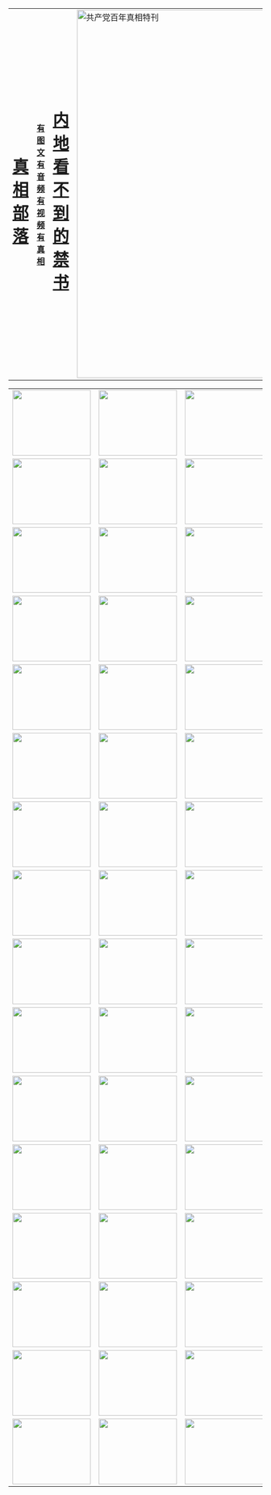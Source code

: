 <table>
<tr>

<td>
	<H1><a href="http://4.1941.i11.ungale.com/zx/">真相部落</a></H1>
</td>
<td>
	<H4><a href="http://4.1941.i11.ungale.com/zx/">有图文 有音频 有视频 有真相</a></H4>
</td>
<td>
	<H1><a href="http://4.1941.i11.ungale.com/book/"> 内地看不到的禁书</a></H1>
</td>
<td>
	<a href="http://4.1941.i11.ungale.com/zx/bngcd/"><img src="http://4.1941.i11.ungale.com/zx/bngcd/gcdbnzx.jpg" width="730"  border="0" alt="共产党百年真相特刊"></a>
</td>
</tr>
</table>


<table>
<tr>
	<td><a href="http://4.8853.61.bezopline.com/xtr/107/"><img  src ="http://4.8853.61.bezopline.com/pic/2017/02/107.jpg" width="155px" height="130px"></a></td>
	<td><a href="http://4.8853.61.bezopline.com/xtr/829/"><img src ="http://4.8853.61.bezopline.com/pic/2017/02/829.jpg" width="155px" height="130px"></a></td>
	<td><a href="http://4.8853.61.bezopline.com/xtr/69/"><img  src ="http://4.8853.61.bezopline.com/pic/2017/02/69.jpg" width="155px" height="130px"></a></td>
	<td><a href="http://4.8853.61.bezopline.com/xtr/99/"><img  src ="http://4.8853.61.bezopline.com/pic/2017/02/99.jpg" width="155px" height="130px"></a></td>
</tr>
<tr>
	<td><a href="http://4.8853.61.bezopline.com/xtr/40/"><img  src ="http://4.8853.61.bezopline.com/pic/2017/02/40.jpg" width="155px" height="130px"></a></td>
	<td><a href="http://4.8853.61.bezopline.com/xtr/20/"><img  src ="http://4.8853.61.bezopline.com/pic/2017/02/20.jpg" width="155px" height="130px"></a></td>
	<td><a href="http://4.8853.61.bezopline.com/xtr/81/"><img  src ="http://4.8853.61.bezopline.com/pic/2017/02/81.jpg" width="155px" height="130px"></a></td>
	<td><a href="http://4.8853.61.bezopline.com/xtr/2/"><img  src ="http://4.8853.61.bezopline.com/pic/2017/02/2.jpg" width="155px" height="130px"></a></td>
</tr>
<tr>
	<td><a href="http://4.8853.61.bezopline.com/xtr/86/"><img  src ="http://4.8853.61.bezopline.com/pic/2017/02/86.jpg" width="155px" height="130px"></a></td>
	<td><a href="http://4.8853.61.bezopline.com/xtr/109/"><img  src ="http://4.8853.61.bezopline.com/pic/2017/02/109.jpg" width="155px" height="130px"></a></td>
	<td><a href="http://4.8853.61.bezopline.com/xtr/1378/"><img  src ="http://4.8853.61.bezopline.com/pic/2017/02/1378.jpg" width="155px" height="130px"></a></td>
	<td><a href="http://4.8853.61.bezopline.com/xtr/57/"><img  src ="http://4.8853.61.bezopline.com/pic/2017/02/57.jpg" width="155px" height="130px"></a></td>
</tr>
<tr>
	<td><a href="http://4.8853.61.bezopline.com/xtr/1219/"><img  src ="http://4.8853.61.bezopline.com/pic/2017/02/1219.jpg" width="155px" height="130px"></a></td>
	<td><a href="http://4.8853.61.bezopline.com/xtr/1220/"><img  src ="http://4.8853.61.bezopline.com/pic/2017/02/1220.jpg" width="155px" height="130px"></a></td>
	<td><a href="http://4.8853.61.bezopline.com/xtr/1221/"><img  src ="http://4.8853.61.bezopline.com/pic/2017/02/1221.jpg" width="155px" height="130px"></a></td>
	<td><a href="http://4.8853.61.bezopline.com/xtr/51/"><img  src ="http://4.8853.61.bezopline.com/pic/2017/02/51.jpg" width="155px" height="130px"></a></td>
</tr>
<tr>
	<td><a href="http://4.8853.61.bezopline.com/xtr/1055/"><img  src ="http://4.8853.61.bezopline.com/pic/2017/02/1055.jpg" width="155px" height="130px"></a></td>
	<td><a href="http://4.8853.61.bezopline.com/xtr/611/"><img  src ="http://4.8853.61.bezopline.com/pic/2017/02/611.jpg" width="155px" height="130px"></a></td>
	<td><a href="http://4.8853.61.bezopline.com/xtr/1121/"><img  src ="http://4.8853.61.bezopline.com/pic/2017/02/1121.jpg" width="155px" height="130px"></a></td>
	<td><a href="http://4.8853.61.bezopline.com/xtr/610/"><img  src ="http://4.8853.61.bezopline.com/pic/2017/02/610.jpg" width="155px" height="130px"></a></td>
</tr>
<tr>
	<td><a href="http://4.8853.61.bezopline.com/xtr/1128/"><img  src ="http://4.8853.61.bezopline.com/pic/2017/02/1128.jpg" width="155px" height="130px"></a></td>
	<td><a href="http://4.8853.61.bezopline.com/xtr/1395/"><img  src ="http://4.8853.61.bezopline.com/pic/2017/02/1406.jpg" width="155px" height="130px"></a></td>
	<td><a href="http://4.8853.61.bezopline.com/xtr/1407/"><img  src ="http://4.8853.61.bezopline.com/pic/2017/02/1407.jpg" width="155px" height="130px"></a></td>
	<td><a href="http://4.8853.61.bezopline.com/xtr/934/"><img  src ="http://4.8853.61.bezopline.com/pic/2017/02/934.jpg" width="155px" height="130px"></a></td>
</tr>
<tr>
	<td><a href="http://4.8853.61.bezopline.com/xtr/641/"><img  src ="http://4.8853.61.bezopline.com/pic/2017/02/641.jpg" width="155px" height="130px"></a></td>
	<td><a href="http://4.8853.61.bezopline.com/xtr/949/"><img  src ="http://4.8853.61.bezopline.com/pic/2017/02/949.jpg" width="155px" height="130px"></a></td>
	<td><a href="http://4.8853.61.bezopline.com/xtr/112/"><img  src ="http://4.8853.61.bezopline.com/pic/2017/02/112.jpg" width="155px" height="130px"></a></td>
	<td><a href="http://4.8853.61.bezopline.com/xtr/812/"><img  src ="http://4.8853.61.bezopline.com/pic/2017/02/812.jpg" width="155px" height="130px"></a></td>
</tr>
<tr>
	<td><a href="http://4.8853.61.bezopline.com/xtr/103/"><img  src ="http://4.8853.61.bezopline.com/pic/2017/02/103.jpg" width="155px" height="130px"></a></td>
	<td><a href="http://4.8853.61.bezopline.com/xtr/3/"><img  src ="http://4.8853.61.bezopline.com/pic/2017/02/3.jpg" width="155px" height="130px"></a></td>
	<td><A href="http://4.8853.61.bezopline.com/mp4/zx/2015/11/Lkmtt.mp4" target="_blank" title="莲开满天庭"><img  src="http://4.8853.61.bezopline.com/pic/2015/11/Lkmtt3480_jssor.jpg"  width="155px" height="130px"></A></td>
	<td><A href="http://4.8853.61.bezopline.com/mp4/zx/2015/11/2013513.mp4" target="_blank" title="飞旋的法轮"><img  src="http://4.8853.61.bezopline.com/pic/2015/11/falun480_jssor.jpg"  width="155px" height="130px"></A></td>
</tr>
<tr>
	<td><A href="http://4.8853.61.bezopline.com/mp4/zx/2015/11/NYParade.mp4" target="_blank" title="2004年4月10日法轮功纽约大游行"><img  src="http://4.8853.61.bezopline.com/pic/2015/11/nyparade480_jssor.jpg"  width="155px" height="130px"></A></td>
	<td><A href="http://4.8853.61.bezopline.com/mp4/news617/2015/05/WEB_s28093.mp4" target="_blank" title="2015年世界法轮大法日特别报导"><img  src="http://4.8853.61.bezopline.com/pic/2015/11/p6752711a666997037_jssor.jpg"  width="155px" height="130px"></A></td>
	<td><A href="http://4.8853.61.bezopline.com/mp4/news829/2015/11/30211_326650.mp4" target="_blank" title="沧州绑架案连审四天 民众抹泪称审好人"><img  src="http://4.8853.61.bezopline.com/pic/2015/11/changzhou2480_jssor.jpg"  width="155px" height="130px"></A></td>
	<td><A href="http://4.8853.61.bezopline.com/mp4/mhph/2015/10/changzhou.mp4" target="_blank" title="沧州真相--狮城血泪"><img  src="http://4.8853.61.bezopline.com/pic/2015/11/changzhou480_jssor.jpg"  width="155px" height="130px"></A></td>
</tr>
<tr>
	<td><A href="http://4.8853.61.bezopline.com/mp4/mhjd/mhjd_55.mp4" target="_blank" title="正义律师与无罪辩护"><img  src="http://4.8853.61.bezopline.com/pic/2015/11/wzbh480_jssor.jpg"  width="155px" height="130px"></A></td>
	<td><A href="http://4.8853.61.bezopline.com/mp4/zx/2015/11/layerkcs.mp4" target="_blank" title="中国的良心--高智晟律师"><img  src="http://4.8853.61.bezopline.com/pic/2015/11/layerkcs2480_jssor.jpg"  width="155px" height="130px"></A></td>
	<td><A href="http://4.8853.61.bezopline.com/mp4/mhph/2015/10/szxl.mp4" target="_blank" title="神州血泪--北京、大庆、广东、哈尔滨"><img  src="http://4.8853.61.bezopline.com/pic/2015/11/szxl480_jssor.jpg"  width="155px" height="130px"></A></td>
	<td><A href="http://4.8853.61.bezopline.com/mp4/zx/2015/11/TangShanFFXS.mp4" target="_blank" title="真相纪录片：凤凰新生"><img  src="http://4.8853.61.bezopline.com/pic/2015/11/fhxs2480_jssor.jpg"  width="155px" height="130px"></A></td>
</tr>
<tr>
	<td><A href="http://4.8853.61.bezopline.com/mp4/zx/2015/11/jidong.mp4" target="_blank" title="冀东监狱的罪恶"><img  src="http://4.8853.61.bezopline.com/pic/2015/11/jidong480_jssor.jpg"  width="155px" height="130px"></A></td>
	<td><A href="http://4.8853.61.bezopline.com/mp4/mhph/2015/10/tangshan.mp4" target="_blank" title="凤凰血泪"><img  src="http://4.8853.61.bezopline.com/pic/2015/11/tangshan480_jssor.jpg"  width="155px" height="130px"></A>
					</div></td>
	<td>	<A href="http://4.8853.61.bezopline.com/mp4/mhph/2015/10/zfxtzxl.mp4" target="_blank" title="政法系统罪行录--唐山篇"><img  src="http://4.8853.61.bezopline.com/pic/2015/11/zfxtzxl480_jssor.jpg"  width="155px" height="130px"></A></td>
	<td><A href="http://4.8853.61.bezopline.com/mp4/mhph/2015/10/QDBG.mp4" target="_blank" title="青岛悲歌"><img  src="http://4.8853.61.bezopline.com/pic/2015/10/qdbg2480_jssor.jpg"  width="155px" height="130px"></A></td>
</tr>
<tr>
	<td><A href="http://4.8853.61.bezopline.com/mp4/mhph/2015/10/huludao.mp4" target="_blank" title="葫芦岛永恒的见证"><img  src="http://4.8853.61.bezopline.com/pic/2015/10/huludao480_jssor.jpg"  width="155px" height="130px"></A></td>
	<td><A href="http://4.8853.61.bezopline.com/mp4/mhph/2015/10/qbzx.mp4" target="_blank" title="湖畔泉边听真相-济南泉城的传奇"><img  src="http://4.8853.61.bezopline.com/pic/2015/10/hupan480_jssor.jpg"  width="155px" height="130px"></A></td>
	<td><A href="http://4.8853.61.bezopline.com/mp4/mhph/2015/10/baoding_dvd_v2.mp4" target="_blank" title="燕赵悲歌"><img  src="http://4.8853.61.bezopline.com/pic/2015/10/yzbg480_jssor.jpg"  width="155px" height="130px"></A></td>
	<td><A href="http://4.8853.61.bezopline.com/mp4/zx/2015/11/meihuashi_complete_ED2.0.mp4" target="_blank" title="梅花诗完整版"><img  src="http://4.8853.61.bezopline.com/pic/2015/11/mhs480_jssor.jpg"  width="155px" height="130px"></A></td>
</tr>
<tr>
	<td><A href="http://4.8853.61.bezopline.com/mp4/zx/2015/11/fengbei512k.mp4" target="_blank" title="丰碑"><img  src="http://4.8853.61.bezopline.com/pic/2015/11/fongbei480_jssor.jpg"  width="155px" height="130px"></A></td>
	<td><A href="http://4.8853.61.bezopline.com/mp4/zx/2015/11/fytdxComplete.mp4" target="_blank" title="风雨天地行全集"><img  src="http://4.8853.61.bezopline.com/pic/2015/11/fytdxWhite480_jssor.jpg"  width="155px" height="130px"></A></td>
	<td><A href="http://4.8853.61.bezopline.com/mp4/zx/2015/11/JianZheng.mp4" target="_blank" title="见证"><img  src="http://4.8853.61.bezopline.com/pic/2015/11/witness480_jssor.jpg"  width="155px" height="130px"></A></td>
	<td><A href="http://4.8853.61.bezopline.com/mp4/mhph/2015/10/hcym.mp4" target="_blank" title="红朝阴谋"><img  src="http://4.8853.61.bezopline.com/pic/2015/10/hcym480_jssor.jpg"  width="155px" height="130px"></A></td>
</tr>
<tr>
	<td><A href="http://4.8853.61.bezopline.com/mp4/zx/2015/11/zfzxPalV3.mp4" target="_blank" title="是自焚还是骗局"><img  src="http://4.8853.61.bezopline.com/pic/2015/11/zfzx4805_jssor.jpg"  width="155px" height="130px"></A></td>
	<td><A href="http://4.8853.61.bezopline.com/mp4/zx/2015/11/lsdspMsyTd.mp4" target="_blank" title="历史的审判"><img  src="http://4.8853.61.bezopline.com/pic/2015/11/lsdsp480_jssor.jpg"  width="155px" height="130px"></A></td>
	<td><A href="http://4.8853.61.bezopline.com/mp4/news886/2015/11/concat886.mp4" target="_blank" title="一周全球控告江泽民"><img  src="http://4.8853.61.bezopline.com/pic/2015/11/news886480_jssor.jpg"  width="155px" height="130px"></A></td>
	<td><A href="http://4.8853.61.bezopline.com/mp4/news1378/2014/08/CQSD_s0_e4_v2_i0-CQSD_4-video.mp4" target="_blank" title="欧洲的抉择"><img  src="http://4.8853.61.bezopline.com/pic/2015/11/p5143421a564166643-ss_jssor.jpg"  width="155px" height="130px"></A></td>
</tr>
<tr>
	<td><A href="http://4.8853.61.bezopline.com/mp4/zx/2015/11/hk20150720parade.mp4" target="_blank" title="港法轮功反迫害大游行 大陆游客震撼"><img  src="http://4.8853.61.bezopline.com/pic/2015/11/281098-ss_jssor.jpg"  width="155px" height="130px"></A></td>
	<td><A href="http://4.8853.61.bezopline.com/mp4/zx/2015/11/20150720hkParade512k.mp4" target="_blank" title="香港法轮功720游行声援诉江潮"><img  src="http://4.8853.61.bezopline.com/pic/2015/11/2015720parade480_jssor.jpg"  width="155px" height="130px"></A></td>
	<td><A href="http://4.8853.61.bezopline.com/mp4/zx/2015/11/hktdc512.mp4" target="_blank" title="香港退党潮"><img  src="http://4.8853.61.bezopline.com/pic/2015/11/hktdc480_jssor.jpg"  width="155px" height="130px"></A></td>
	<td><A href="http://4.8853.61.bezopline.com/mp4/news413/2015/11/concat413.mp4" target="_blank" title="本月退党精选"><img  src="http://4.8853.61.bezopline.com/pic/2015/11/tuidang480_jssor.jpg"  width="155px" height="130px"></A></td>
</tr>
<tr>
	<td><A href="http://4.8853.61.bezopline.com/mp4/news823/2015/11/TSZG_British_1_QA_A_TSZG-61-1_XinHaoNianZuoZh_P617180.mp4" target="_blank" title="辛灏年：纪念《九评共产党》发表十周年演讲"><img  src="http://4.8853.61.bezopline.com/pic/2015/11/xhn9p10480_jssor.jpg"  width="155px" height="130px"></A></td>
	<td><A href="http://4.8853.61.bezopline.com/mp4/news57/2015/11/JPGCD8.mp4" target="_blank" title="【九评之八】评中国共产党的邪教本质"><img  src="http://4.8853.61.bezopline.com/pic/2015/11/9pkcd8p480_jssor.jpg"  width="155px" height="130px"></A></td>
	<td><A href="http://4.8853.61.bezopline.com/mp4/other/kao.Chih.Sheng_story.mp4"  target="_blank" title="超越恐惧:高智晟的故事"				style="font-size:20px;"><img src="http://4.8853.61.bezopline.com/pic/2016/12/GZS201408070902.jpg"  width="155px" height="130px">
						</A></td>
	<td><A href="http://4.8853.61.bezopline.com/mp4/zx/2016/11/oh10yearsInv.mp4"  target="_blank" title="纪录片《活摘 十年调查》完整版" style="font-size:20px;"><img src="http://4.8853.61.bezopline.com/pic/2016/11/10yearsOHinv.jpg"  width="155px" height="130px">
						</A></td>
</tr>
</table>


